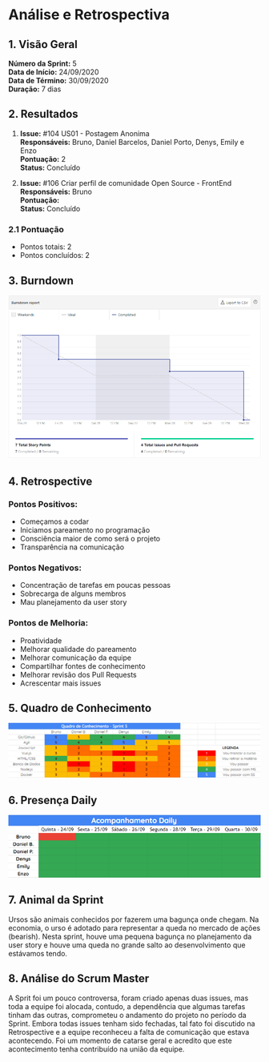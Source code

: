 # Análise e Retrospectiva

## 1. Visão Geral
**Número da Sprint:** 5<br>
**Data de Início:** 24/09/2020<br>
**Data de Término:** 30/09/2020<br>
**Duração:** 7 dias<br>

## 2. Resultados

1. **Issue:** #104 US01 - Postagem Anonima<br>
**Responsáveis:** Bruno, Daniel Barcelos, Daniel Porto, Denys, Emily e Enzo<br>
**Pontuação:** 2<br>
**Status:** Concluído<br>

2. **Issue:** #106 Criar perfil de comunidade Open Source - FrontEnd<br>
**Responsáveis:** Bruno<br>
**Pontuação:** <br>
**Status:** Concluído<br>

### 2.1 Pontuação 
- Pontos totais: 2
- Pontos concluídos: 2


## 3. Burndown

![Burndown](../../Imagens/Sprints/Burndown_S5.png)

## 4. Retrospective
### Pontos Positivos:
- Começamos a codar
- Iniciamos pareamento no programação
- Consciência maior de como será o projeto
- Transparência na comunicação

### Pontos Negativos:
- Concentração de tarefas em poucas pessoas
- Sobrecarga de alguns membros
- Mau planejamento da user story

### Pontos de Melhoria:
- Proatividade
- Melhorar qualidade do pareamento
- Melhorar comunicação da equipe
- Compartilhar fontes de conhecimento
- Melhorar revisão dos Pull Requests
- Acrescentar mais issues


## 5. Quadro de Conhecimento

![Quadro de Conhecimentos](../../Imagens/Sprints/Quadro_conhecimento_S5.png)

## 6. Presença  Daily 

![Presença](../../Imagens/Sprints/Daily_Sprint5.png)

## 7. Animal da Sprint
Ursos são animais conhecidos por fazerem uma bagunça onde chegam. Na economia, o urso é adotado para representar a queda no mercado de ações (bearish). Nesta sprint, houve uma pequena bagunça no planejamento da user story e houve uma queda no grande salto ao desenvolvimento que estávamos tendo.

## 8. Análise do Scrum Master
A Sprit foi um pouco controversa, foram criado apenas duas issues, mas toda a equipe foi alocada, contudo, a dependência que algumas tarefas tinham das outras, comprometeu o andamento do projeto no período da Sprint. Embora todas issues tenham sido fechadas, tal fato foi discutido na Retrospective e a equipe reconheceu a falta de comunicação que estava acontecendo. Foi um momento de catarse geral e acredito que este acontecimento tenha contribuído na união da equipe. 
